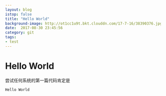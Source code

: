 ```yaml
---
layout: blog
istop: false
title: "Hello World"
background-image: http://ot1cc1u9t.bkt.clouddn.com/17-7-16/38390376.jpg
date:  2017-08-30 23:45:56
category: git
tags:
- test
---
```


# Hello World
尝试任何系统的第一篇代码肯定是

```
Hello World
```
